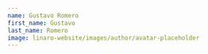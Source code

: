 ```yaml
---
name: Gustavo Romero
first_name: Gustavo
last_name: Romero
image: linaro-website/images/author/avatar-placeholder
---
```

